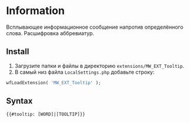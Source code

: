 # Information

Всплывающее информационное сообщение напротив определённого слова. Расшифровка аббревиатур.

## Install

1. Загрузите папки и файлы в директорию `extensions/MW_EXT_Tooltip`.
2. В самый низ файла `LocalSettings.php` добавьте строку:

```php
wfLoadExtension( 'MW_EXT_Tooltip' );
```

## Syntax

```html
{{#tooltip: [WORD]|[TOOLTIP]}}
```

